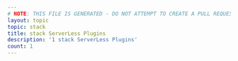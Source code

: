 ```yaml
---
# NOTE: THIS FILE IS GENERATED - DO NOT ATTEMPT TO CREATE A PULL REQUEST TO UPDATE THE DATA. 
layout: topic
topic: stack
title: stack ServerLess Plugins
description: '1 stack ServerLess Plugins'
count: 1
---
```

